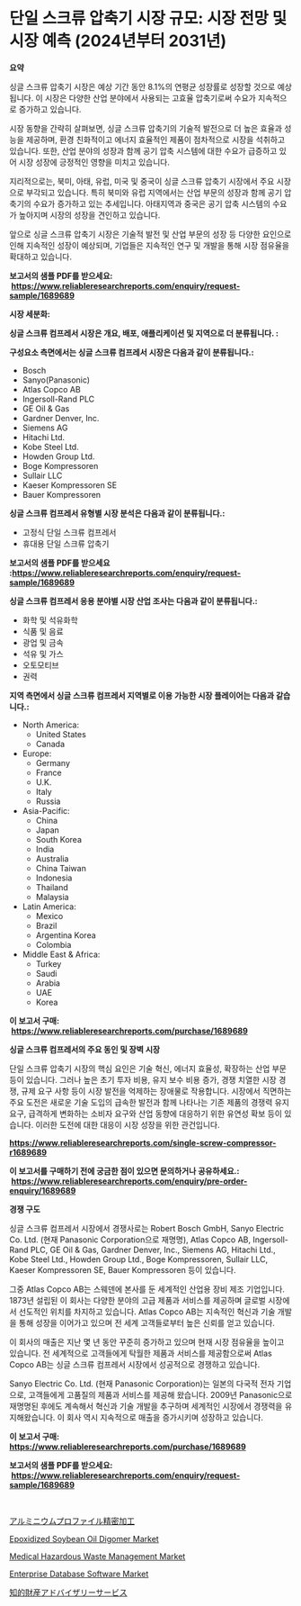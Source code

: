 <p><h1>단일 스크류 압축기 시장 규모: 시장 전망 및 시장 예측 (2024년부터 2031년)</h1></p><p><strong>요약</strong></p>
<p><p>싱글 스크류 압축기 시장은 예상 기간 동안 8.1%의 연평균 성장률로 성장할 것으로 예상됩니다. 이 시장은 다양한 산업 분야에서 사용되는 고효율 압축기로써 수요가 지속적으로 증가하고 있습니다. </p><p>시장 동향을 간략히 살펴보면, 싱글 스크류 압축기의 기술적 발전으로 더 높은 효율과 성능을 제공하며, 환경 친화적이고 에너지 효율적인 제품이 점차적으로 시장을 석취하고 있습니다. 또한, 산업 분야의 성장과 함께 공기 압축 시스템에 대한 수요가 급증하고 있어 시장 성장에 긍정적인 영향을 미치고 있습니다. </p><p>지리적으로는, 북미, 아태, 유럽, 미국 및 중국이 싱글 스크류 압축기 시장에서 주요 시장으로 부각되고 있습니다. 특히 북미와 유럽 지역에서는 산업 부문의 성장과 함께 공기 압축기의 수요가 증가하고 있는 추세입니다. 아태지역과 중국은 공기 압축 시스템의 수요가 높아지며 시장의 성장을 견인하고 있습니다.</p><p>앞으로 싱글 스크류 압축기 시장은 기술적 발전 및 산업 부문의 성장 등 다양한 요인으로 인해 지속적인 성장이 예상되며, 기업들은 지속적인 연구 및 개발을 통해 시장 점유율을 확대하고 있습니다.</p></p>
<p><strong>보고서의 샘플 PDF를 받으세요: &nbsp;<a href="https://www.reliableresearchreports.com/enquiry/request-sample/1689689">https://www.reliableresearchreports.com/enquiry/request-sample/1689689</a></strong></p>
<p><strong>시장 세분화:</strong></p>
<p><strong> 싱글 스크류 컴프레서 시장은 개요, 배포, 애플리케이션 및 지역으로 더 분류됩니다. :</strong></p>
<p><strong>구성요소 측면에서는 싱글 스크류 컴프레서 시장은 다음과 같이 분류됩니다.:</strong></p>
<p><ul><li>Bosch</li><li>Sanyo(Panasonic)</li><li>Atlas Copco AB</li><li>Ingersoll-Rand PLC</li><li>GE Oil & Gas</li><li>Gardner Denver, Inc.</li><li>Siemens AG</li><li>Hitachi Ltd.</li><li>Kobe Steel Ltd.</li><li>Howden Group Ltd.</li><li>Boge Kompressoren</li><li>Sullair LLC</li><li>Kaeser Kompressoren SE</li><li>Bauer Kompressoren</li></ul></p>
<p><strong> 싱글 스크류 컴프레서 유형별 시장 분석은 다음과 같이 분류됩니다.:</strong></p>
<p><ul><li>고정식 단일 스크류 컴프레서</li><li>휴대용 단일 스크류 압축기</li></ul></p>
<p><strong>보고서의 샘플 PDF를 받으세요 :<a href="https://www.reliableresearchreports.com/enquiry/request-sample/1689689">https://www.reliableresearchreports.com/enquiry/request-sample/1689689</a></strong></p>
<p><strong> 싱글 스크류 컴프레서 응용 분야별 시장 산업 조사는 다음과 같이 분류됩니다.:</strong></p>
<p><ul><li>화학 및 석유화학</li><li>식품 및 음료</li><li>광업 및 금속</li><li>석유 및 가스</li><li>오토모티브</li><li>권력</li></ul></p>
<p><strong>지역 측면에서 싱글 스크류 컴프레서 지역별로 이용 가능한 시장 플레이어는 다음과 같습니다.:</strong></p>
<p><ul>
    <li>
        North America:
        <ul>
            <li>United States</li>
            <li>Canada</li>
        </ul>
    </li>
    <li>
        Europe:
        <ul>
            <li>Germany</li>
            <li>France</li>
            <li>U.K.</li>
            <li>Italy</li>
            <li>Russia</li>
        </ul>
    </li>
    <li>
        Asia-Pacific:
        <ul>
            <li>China</li>
            <li>Japan</li>
            <li>South Korea</li>
            <li>India</li>
            <li>Australia</li>
            <li>China Taiwan</li>
            <li>Indonesia</li>
            <li>Thailand</li>
            <li>Malaysia</li>
        </ul>
    </li>
    <li>
        Latin America:
        <ul>
            <li>Mexico</li>
            <li>Brazil</li>
            <li>Argentina Korea</li>
            <li>Colombia</li>
        </ul>
    </li>
    <li>
        Middle East & Africa:
        <ul>
            <li>Turkey</li>
            <li>Saudi</li>
            <li>Arabia</li>
            <li>UAE</li>
            <li>Korea</li>
        </ul>
    </li>
    </ul></p>
<p><strong>이 보고서 구매: &nbsp;<a href="https://www.reliableresearchreports.com/purchase/1689689">https://www.reliableresearchreports.com/purchase/1689689</a></strong></p>
<p><strong>싱글 스크류 컴프레서의 주요 동인 및 장벽 시장</strong></p>
<p><p>단일 스크류 압축기 시장의 핵심 요인은 기술 혁신, 에너지 효율성, 확장하는 산업 부문 등이 있습니다. 그러나 높은 초기 투자 비용, 유지 보수 비용 증가, 경쟁 치열한 시장 경쟁, 규제 요구 사항 등이 시장 발전을 억제하는 장애물로 작용합니다. 시장에서 직면하는 주요 도전은 새로운 기술 도입의 급속한 발전과 함께 나타나는 기존 제품의 경쟁력 유지 요구, 급격하게 변화하는 소비자 요구와 산업 동향에 대응하기 위한 유연성 확보 등이 있습니다. 이러한 도전에 대한 대응이 시장 성장을 위한 관건입니다.</p></p>
<p><strong><a href="https://www.reliableresearchreports.com/single-screw-compressor-r1689689">https://www.reliableresearchreports.com/single-screw-compressor-r1689689</a></strong></p>
<p><strong>이 보고서를 구매하기 전에 궁금한 점이 있으면 문의하거나 공유하세요.: &nbsp;<a href="https://www.reliableresearchreports.com/enquiry/pre-order-enquiry/1689689">https://www.reliableresearchreports.com/enquiry/pre-order-enquiry/1689689</a></strong></p>
<p><strong>경쟁 구도</strong></p>
<p><p>싱글 스크류 컴프레서 시장에서 경쟁사로는 Robert Bosch GmbH, Sanyo Electric Co. Ltd. (현재 Panasonic Corporation으로 재명명), Atlas Copco AB, Ingersoll-Rand PLC, GE Oil & Gas, Gardner Denver, Inc., Siemens AG, Hitachi Ltd., Kobe Steel Ltd., Howden Group Ltd., Boge Kompressoren, Sullair LLC, Kaeser Kompressoren SE, Bauer Kompressoren 등이 있습니다.</p><p>그중 Atlas Copco AB는 스웨덴에 본사를 둔 세계적인 산업용 장비 제조 기업입니다. 1873년 설립된 이 회사는 다양한 분야의 고급 제품과 서비스를 제공하며 글로벌 시장에서 선도적인 위치를 차지하고 있습니다. Atlas Copco AB는 지속적인 혁신과 기술 개발을 통해 성장을 이어가고 있으며 전 세계 고객들로부터 높은 신뢰를 얻고 있습니다.</p><p>이 회사의 매출은 지난 몇 년 동안 꾸준히 증가하고 있으며 현재 시장 점유율을 높이고 있습니다. 전 세계적으로 고객들에게 탁월한 제품과 서비스를 제공함으로써 Atlas Copco AB는 싱글 스크류 컴프레서 시장에서 성공적으로 경쟁하고 있습니다.</p><p>Sanyo Electric Co. Ltd. (현재 Panasonic Corporation)는 일본의 다국적 전자 기업으로, 고객들에게 고품질의 제품과 서비스를 제공해 왔습니다. 2009년 Panasonic으로 재명명된 후에도 계속해서 혁신과 기술 개발을 추구하며 세계적인 시장에서 경쟁력을 유지해왔습니다. 이 회사 역시 지속적으로 매출을 증가시키며 성장하고 있습니다.</p></p>
<p><strong>이 보고서 구매: &nbsp; <a href="https://www.reliableresearchreports.com/purchase/1689689">https://www.reliableresearchreports.com/purchase/1689689</a></strong></p>
<p><strong>보고서의 샘플 PDF를 받으세요: &nbsp;<a href="https://www.reliableresearchreports.com/enquiry/request-sample/1689689">https://www.reliableresearchreports.com/enquiry/request-sample/1689689</a></strong><strong></strong></p>
<p>&nbsp;</p>
<p><p><a href="https://github.com/zjkmgcs938405/Market-Research-Report-List-2/blob/main/988577080236.md">アルミニウムプロファイル精密加工</a></p><p><a href="https://www.linkedin.com/pulse/epoxidized-soybean-oil-digomer-market-research-report-wckmc">Epoxidized Soybean Oil Digomer Market</a></p><p><a href="https://github.com/luckyshygirl/Market-Research-Report-List-4/blob/main/medical-hazardous-waste-management-market.md">Medical Hazardous Waste Management Market</a></p><p><a href="https://github.com/markusgodoy/Market-Research-Report-List-3/blob/main/enterprise-database-software-market.md">Enterprise Database Software Market</a></p><p><a href="https://github.com/mohamedbakry57/Market-Research-Report-List-4/blob/main/976485980235.md">知的財産アドバイザリーサービス</a></p></p>